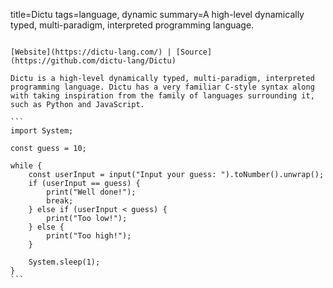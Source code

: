 title=Dictu
tags=language, dynamic
summary=A high-level dynamically typed, multi-paradigm, interpreted programming language.
~~~~~~

[Website](https://dictu-lang.com/) | [Source](https://github.com/dictu-lang/Dictu)

Dictu is a high-level dynamically typed, multi-paradigm, interpreted programming language. Dictu has a very familiar C-style syntax along with taking inspiration from the family of languages surrounding it, such as Python and JavaScript.

```
import System;

const guess = 10;

while {
    const userInput = input("Input your guess: ").toNumber().unwrap();
    if (userInput == guess) {
        print("Well done!");
        break;
    } else if (userInput < guess) {
        print("Too low!");
    } else {
        print("Too high!");
    }

    System.sleep(1);
}
```

